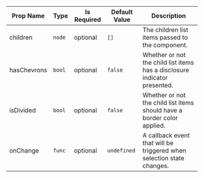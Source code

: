 | Prop Name | Type | Is Required | Default Value | Description | 
|-|-|-|-|-|
| children | `node`  | optional | `[]` | The children list items passed to the component. |
| hasChevrons | `bool`  | optional | `false` | Whether or not the child list items has a disclosure indicator presented. |
| isDivided | `bool`  | optional | `false` | Whether or not the child list items should have a border color applied. |
| onChange | `func`  | optional | `undefined` | A callback event that will be triggered when selection state changes. |